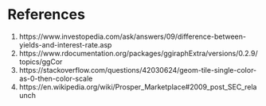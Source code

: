 # References
<ol>
  <li>https://www.investopedia.com/ask/answers/09/difference-between-yields-and-interest-rate.asp
</li>
  <li>https://www.rdocumentation.org/packages/ggiraphExtra/versions/0.2.9/topics/ggCor
</li>
  <li>https://stackoverflow.com/questions/42030624/geom-tile-single-color-as-0-then-color-scale
</li>
  <li>https://en.wikipedia.org/wiki/Prosper_Marketplace#2009_post_SEC_relaunch</li>
</ol>

